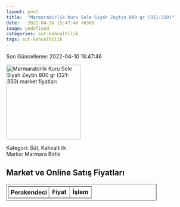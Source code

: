 ```yaml
---
layout: post
title:  "Marmarabirlik Kuru Sele Siyah Zeytin 800 gr (321-350)"
date:   2022-04-10 15:47:46 +0300
image: undefined
categories: sut-kahvaltilik
tags: sut-kahvaltilik
---
```


Son Güncelleme: 2022-04-10 18:47:46

<img src="undefined" width="200" alt="Marmarabirlik Kuru Sele Siyah Zeytin 800 gr (321-350) market fiyatları" />

Kategori: Süt, Kahvaltılık
<br />
Marka: Marmara Birlik

<h2>Market ve Online Satış Fiyatları</h2>

<table border="1" style="padding: 5px;width:80%;">
  <tr>
    <td style="padding: 5px;"><strong>Perakendeci</strong></td>
    <td><strong>Fiyat</strong></td>
    <td><strong>İşlem</strong></td>
  </tr>
  
</table>
